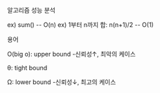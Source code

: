 알고리즘 성능 분석

ex) sum() -- O(n)
ex) 1부터 n까지 합: n(n+1)/2 -- O(1)



용어

O(big o): upper bound
-신뢰성↑, 최악의 케이스

θ: tight bound

Ω: lower bound
-신뢰성↓, 최고의 케이스
